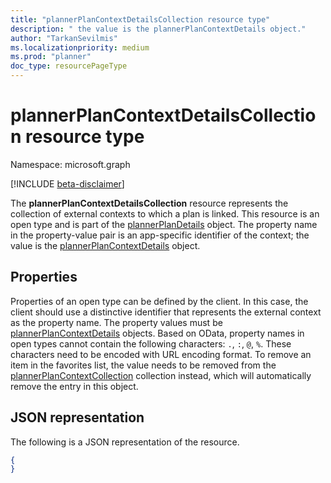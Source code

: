 ```yaml
---
title: "plannerPlanContextDetailsCollection resource type"
description: " the value is the plannerPlanContextDetails object."
author: "TarkanSevilmis"
ms.localizationpriority: medium
ms.prod: "planner"
doc_type: resourcePageType
---
```


# plannerPlanContextDetailsCollection resource type

Namespace: microsoft.graph

[!INCLUDE [beta-disclaimer](../../includes/beta-disclaimer.md)]


The **plannerPlanContextDetailsCollection** resource represents the collection of external contexts to which a plan is linked. This resource is an open type and is part of the [plannerPlanDetails](plannerplandetails.md) object. The property name in the property-value pair is an app-specific identifier of the context; the value is the [plannerPlanContextDetails](plannerplancontextdetails.md) object.


## Properties
Properties of an open type can be defined by the client. In this case, the client should use a distinctive identifier that represents the external context as the property name. 
The property values must be [plannerPlanContextDetails](plannerplancontextdetails.md) objects. Based on OData, property names in open types cannot contain the following characters: `.`, `:`, `@`, `%`. These characters need to be encoded with URL encoding format. To remove an item in the favorites list, the value needs to be removed from the [plannerPlanContextCollection](plannerplancontextcollection.md) collection instead, which will automatically remove the entry in this object.

## JSON representation
The following is a JSON representation of the resource.

<!-- {
  "blockType": "resource",
  "optionalProperties": [

  ],
  "@odata.type": "microsoft.graph.plannerPlanContextDetailsCollection"
}-->

```json
{
}

```
<!-- uuid: 8fcb5dbc-d5aa-4681-8e31-b001d5168d79
2015-10-25 14:57:30 UTC -->
<!--
{
  "type": "#page.annotation",
  "description": "plannerPlanContextDetailsCollection resource",
  "keywords": "",
  "section": "documentation",
  "tocPath": "",
  "suppressions": []
}
-->


